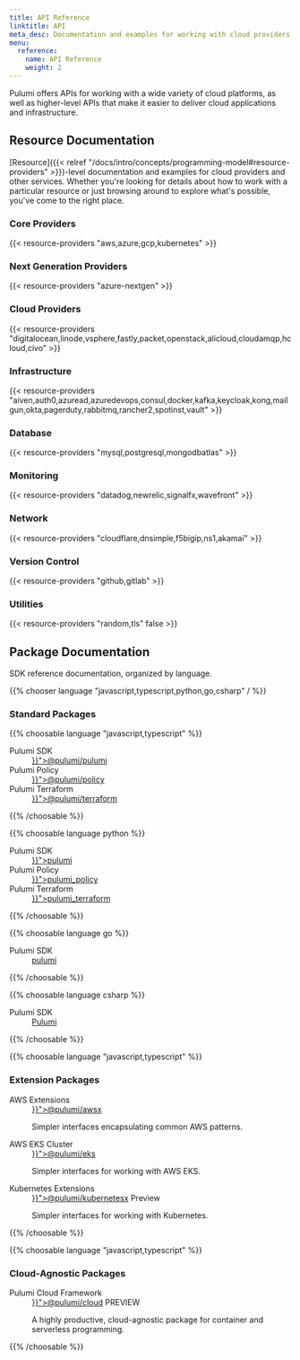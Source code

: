```yaml
---
title: API Reference
linktitle: API
meta_desc: Documentation and examples for working with cloud providers and other services.
menu:
  reference:
    name: API Reference
    weight: 2
---
```


Pulumi offers APIs for working with a wide variety of cloud platforms, as well as
higher-level APIs that make it easier to deliver cloud applications and infrastructure.

## Resource Documentation

[Resource]({{< relref "/docs/intro/concepts/programming-model#resource-providers" >}})-level
documentation and examples for cloud providers and other services. Whether you're looking
for details about how to work with a particular resource or just browsing around to
explore what's possible, you've come to the right place.

### Core Providers

{{< resource-providers "aws,azure,gcp,kubernetes" >}}

### Next Generation Providers

{{< resource-providers "azure-nextgen" >}}

### Cloud Providers

{{< resource-providers "digitalocean,linode,vsphere,fastly,packet,openstack,alicloud,cloudamqp,hcloud,civo" >}}

### Infrastructure

{{< resource-providers "aiven,auth0,azuread,azuredevops,consul,docker,kafka,keycloak,kong,mailgun,okta,pagerduty,rabbitmq,rancher2,spotinst,vault" >}}

### Database

{{< resource-providers "mysql,postgresql,mongodbatlas" >}}

### Monitoring

{{< resource-providers "datadog,newrelic,signalfx,wavefront" >}}

### Network

{{< resource-providers "cloudflare,dnsimple,f5bigip,ns1,akamai" >}}

### Version Control

{{< resource-providers "github,gitlab" >}}

### Utilities

{{< resource-providers "random,tls" false >}}

## Package Documentation

SDK reference documentation, organized by language.

{{% chooser language "javascript,typescript,python,go,csharp" / %}}

### Standard Packages

{{% choosable language "javascript,typescript" %}}
<dl class="tabular">
    <dt>Pulumi SDK</dt>
    <dd><a href="{{< relref "/docs/reference/pkg/nodejs/pulumi/pulumi" >}}">@pulumi/pulumi</a></dd>
    <dt>Pulumi Policy</dt>
    <dd><a href="{{< relref "/docs/reference/pkg/nodejs/pulumi/policy" >}}">@pulumi/policy</a></dd>
    <dt>Pulumi Terraform</dt>
    <dd><a href="{{< relref "/docs/reference/pkg/nodejs/pulumi/terraform" >}}">@pulumi/terraform</a></dd>
</dl>
{{% /choosable %}}

{{% choosable language python %}}
<dl class="tabular">
    <dt>Pulumi SDK</dt>
    <dd><a href="{{< relref "/docs/reference/pkg/python/pulumi" >}}">pulumi</a></dd>
    <dt>Pulumi Policy</dt>
    <dd><a href="{{< relref "/docs/reference/pkg/python/pulumi_policy" >}}">pulumi_policy</a></dd>
    <dt>Pulumi Terraform</dt>
    <dd><a href="{{< relref "/docs/reference/pkg/python/pulumi_terraform" >}}">pulumi_terraform</a></dd>
</dl>
{{% /choosable %}}

{{% choosable language go %}}
<dl class="tabular">
    <dt>Pulumi SDK</dt>
    <dd><a href="https://pkg.go.dev/github.com/pulumi/pulumi/sdk/v2/go/pulumi">pulumi</a></dd>
</dl>
{{% /choosable %}}

{{% choosable language csharp %}}
<dl class="tabular">
    <dt>Pulumi SDK</dt>
    <dd><a href="/docs/reference/pkg/dotnet/Pulumi/Pulumi.html">Pulumi</a></dd>
</dl>
{{% /choosable %}}

{{% choosable language "javascript,typescript" %}}
### Extension Packages

<dl class="tabular">
    <dt>AWS Extensions</dt>
    <dd>
        <a href="{{< relref "/docs/reference/pkg/nodejs/pulumi/awsx" >}}">@pulumi/awsx</a>
        <p>Simpler interfaces encapsulating common AWS patterns.</p>
    </dd>
    <dt>AWS EKS Cluster</dt>
    <dd>
        <a href="{{< relref "/docs/reference/pkg/nodejs/pulumi/eks" >}}">@pulumi/eks</a>
        <p>Simpler interfaces for working with AWS EKS.</p>
    </dd>
    <dt>Kubernetes Extensions</dt>
    <dd>
        <a href="{{< relref "/docs/reference/pkg/nodejs/pulumi/kubernetesx" >}}">@pulumi/kubernetesx</a>
        <span class="ml-2 badge badge-preview">Preview</span>
        <p>Simpler interfaces for working with Kubernetes.</p>
    </dd>
</dl>
{{% /choosable %}}

{{% choosable language "javascript,typescript" %}}
### Cloud-Agnostic Packages

<dl class="tabular">
    <dt>Pulumi Cloud Framework</dt>
    <dd>
        <a href="{{< relref "/docs/reference/pkg/nodejs/pulumi/cloud" >}}">@pulumi/cloud</a>
        <span class="ml-2 badge badge-preview">PREVIEW</span>
        <p>A highly productive, cloud-agnostic package for container and serverless programming.</p>
    </dd>
</dl>
{{% /choosable %}}
